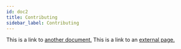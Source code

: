 ```yaml
---
id: doc2
title: Contributing
sidebar_label: Contributing
---
```


This is a link to [another document.](doc3.md) This is a link to an [external page.](http://www.example.com/)
